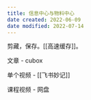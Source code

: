 ```yaml
---
title: 信息中心与物料中心
date created: 2022-06-09
date modified: 2022-07-14
---
```


剪藏，保存。[[高速缓存]]。

文章 - cubox

单个视频 - [[飞书妙记]]

课程视频 - 网盘
